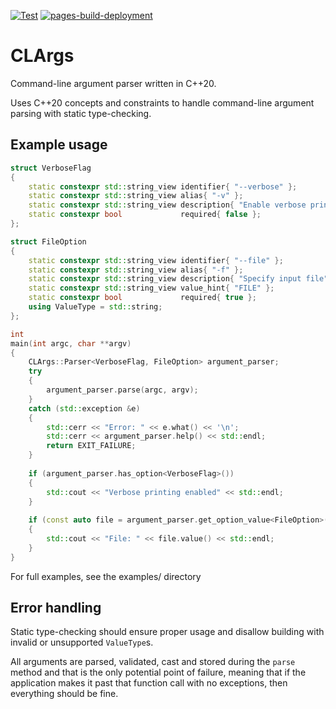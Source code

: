 [![Test](https://github.com/rubensorensen/clargs/actions/workflows/test.yml/badge.svg)](https://github.com/rubensorensen/clargs/actions/workflows/test.yml)
[![pages-build-deployment](https://github.com/rubensorensen/clargs/actions/workflows/pages/pages-build-deployment/badge.svg)](https://github.com/rubensorensen/clargs/actions/workflows/pages/pages-build-deployment)

# CLArgs

Command-line argument parser written in C++20.

Uses C++20 concepts and constraints to handle command-line argument parsing with static type-checking.

## Example usage

```cpp
struct VerboseFlag
{
    static constexpr std::string_view identifier{ "--verbose" };
    static constexpr std::string_view alias{ "-v" };
    static constexpr std::string_view description{ "Enable verbose printing" };
    static constexpr bool             required{ false };
};

struct FileOption
{
    static constexpr std::string_view identifier{ "--file" };
    static constexpr std::string_view alias{ "-f" };
    static constexpr std::string_view description{ "Specify input file" };
    static constexpr std::string_view value_hint{ "FILE" };
    static constexpr bool             required{ true };
    using ValueType = std::string;
};

int
main(int argc, char **argv)
{
    CLArgs::Parser<VerboseFlag, FileOption> argument_parser;
    try
    {
        argument_parser.parse(argc, argv);
    }
    catch (std::exception &e)
    {
        std::cerr << "Error: " << e.what() << '\n';
        std::cerr << argument_parser.help() << std::endl;
        return EXIT_FAILURE;
    }
    
    if (argument_parser.has_option<VerboseFlag>())
    {
        std::cout << "Verbose printing enabled" << std::endl;
    }
    
    if (const auto file = argument_parser.get_option_value<FileOption>(); file.has_value())
    {
        std::cout << "File: " << file.value() << std::endl;
    }
}
```

For full examples, see the examples/ directory

## Error handling
Static type-checking should ensure proper usage and disallow building with invalid or unsupported `ValueType`s. 

All arguments are parsed, validated, cast and stored during the `parse` method and that is the only potential point of failure, meaning that if the application makes it past that function call with no
exceptions, then everything should be fine.
